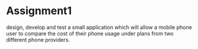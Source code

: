 # Assignment1
design, develop and test a small application which will allow a mobile phone user to
compare the cost of their phone usage under plans from two different phone providers.
